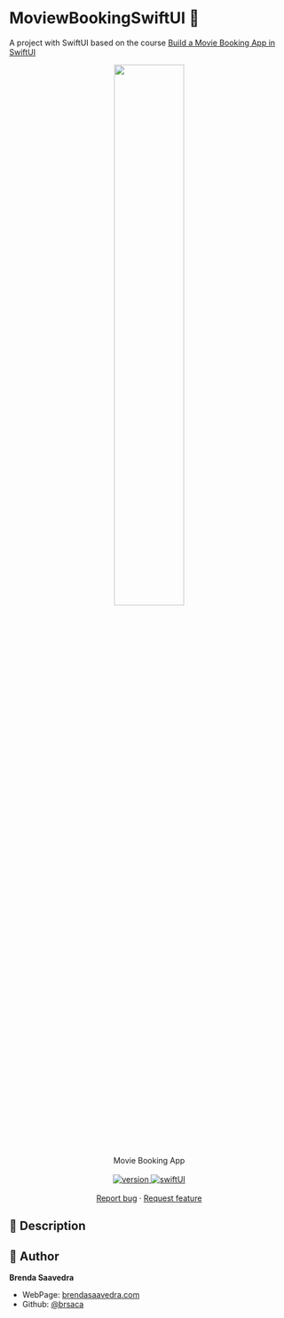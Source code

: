 # MoviewBookingSwiftUI 👋

A project with SwiftUI based on the course [Build a Movie Booking App in SwiftUI](https://designcode.io/swiftui-movie-booking-intro)

<p align="center">
<a href="#">
<img src="images/movieSwiftUI.gif" align="center" width="50%">
</a>  
<br><br>
     Movie Booking App
    <br><br>
  <a href="#">
    <img alt="version" src="https://img.shields.io/badge/Version-v1.0-red.svg" />
  </a>
  <a href="#">
    <img alt="swiftUI" src="https://img.shields.io/badge/Swift-UI-blue.svg" />
  </a>
  <br>
    <br>
    <a href="https://github.com/brenfondeadora/MovieBookingSwiftUI/issues/new">Report bug</a>
    ·
    <a href="https://github.com/brenfondeadora/MovieBookingSwiftUI/issues/new">Request feature</a>
</p>

## 📝 Description

## 👤 Author

**Brenda Saavedra**

- WebPage: [brendasaavedra.com](http://brendasaavedra.com)
- Github: [@brsaca](https://github.com/brsaca/)
